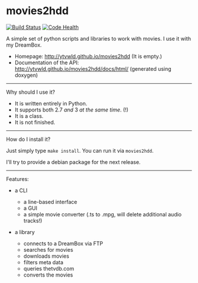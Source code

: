 movies2hdd
==========

[![Build Status](https://travis-ci.org/YtvwlD/movies2hdd.svg?branch=master)](https://travis-ci.org/YtvwlD/movies2hdd)
[![Code Health](https://landscape.io/github/YtvwlD/movies2hdd/master/landscape.png)](https://landscape.io/github/YtvwlD/movies2hdd/master)

A simple set of python scripts and libraries to work with movies. I use it with my DreamBox.

* Homepage: http://ytvwld.github.io/movies2hdd (It is empty.)
* Documentation of the API: http://ytvwld.github.io/movies2hdd/docs/html/ (generated using doxygen)

----------------------------------------------------------------------------

Why should I use it?

* It is written entirely in Python.
* It supports both 2.7 _and_ 3 _at the same time_. (!)
* It is a class.
* It is not finished.

----------------------------------------------------------------------------

How do I install it?

Just simply type `make install`.
You can run it via `movies2hdd`.

I'll try to provide a debian package for the next release.

----------------------------------------------------------------------------

Features:

* a CLI
	* a line-based interface
	* a GUI
	* a simple movie converter (.ts to .mpg, will delete additional audio tracks!)

* a library
	* connects to a DreamBox via FTP
	* searches for movies
	* downloads movies
	* filters meta data
	* queries thetvdb.com
	* converts the movies
